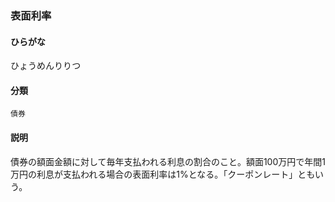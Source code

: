 <div style="display:none;">

## [あ行](securities-terms?id=あ行)
## [か行](securities-terms?id=か行)
## [さ行](securities-terms?id=さ行)
## [た行](securities-terms?id=た行)
## [な行](securities-terms?id=な行)
## [は行](securities-terms?id=は行)

</div>

### 表面利率

#### ひらがな

ひょうめんりりつ

#### 分類

`債券`

#### 説明

債券の額面金額に対して毎年支払われる利息の割合のこと。額面100万円で年間1万円の利息が支払われる場合の表面利率は1%となる。「クーポンレート」ともいう。

<div style="display:none;">

## [ま行](securities-terms?id=ま行)
## [や行](securities-terms?id=や行)
## [ら行](securities-terms?id=ら行)
## [わ行](securities-terms?id=わ行)
## [英数字・記号](securities-terms?id=英数字・記号)

</div>

